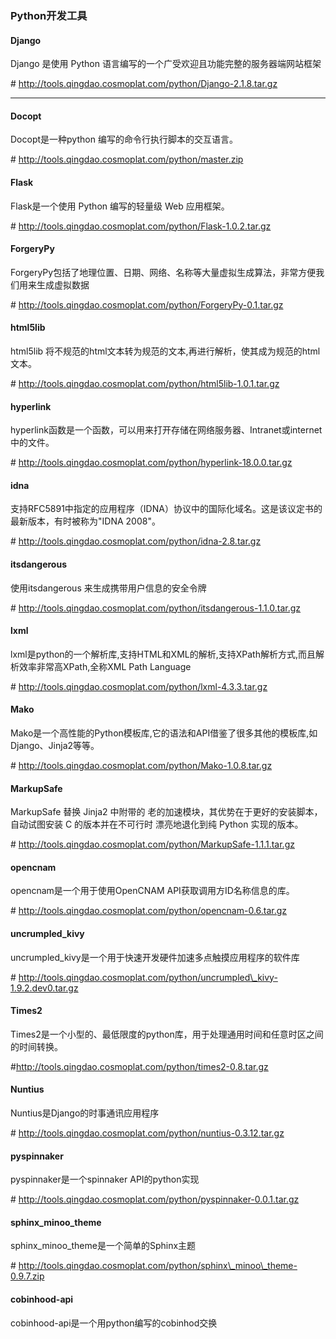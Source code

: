 ### Python开发工具

 

#### Django

 

Django 是使用 Python 语言编写的一个广受欢迎且功能完整的服务器端网站框架

\# http://tools.qingdao.cosmoplat.com/python/Django-2.1.8.tar.gz

** **

#### Docopt

 

Docopt是一种python 编写的命令行执行脚本的交互语言。

\# http://tools.qingdao.cosmoplat.com/python/master.zip

 

#### Flask

 

Flask是一个使用 Python 编写的轻量级 Web 应用框架。

\# http://tools.qingdao.cosmoplat.com/python/Flask-1.0.2.tar.gz

 

#### ForgeryPy

 

ForgeryPy包括了地理位置、日期、网络、名称等大量虚拟生成算法，非常方便我们用来生成虚拟数据

\# http://tools.qingdao.cosmoplat.com/python/ForgeryPy-0.1.tar.gz

 

#### html5lib

 

html5lib
将不规范的html文本转为规范的文本,再进行解析，使其成为规范的html文本。

\# http://tools.qingdao.cosmoplat.com/python/html5lib-1.0.1.tar.gz

 

#### hyperlink

 

hyperlink函数是一个函数，可以用来打开存储在网络服务器、Intranet或internet中的文件。

\# http://tools.qingdao.cosmoplat.com/python/hyperlink-18.0.0.tar.gz

 

#### idna

 

支持RFC5891中指定的应用程序（IDNA）协议中的国际化域名。这是该议定书的最新版本，有时被称为"IDNA
2008"。

\# http://tools.qingdao.cosmoplat.com/python/idna-2.8.tar.gz

 

#### itsdangerous

 

使用itsdangerous 来生成携带用户信息的安全令牌

\# http://tools.qingdao.cosmoplat.com/python/itsdangerous-1.1.0.tar.gz

 

#### lxml

 

lxml是python的一个解析库,支持HTML和XML的解析,支持XPath解析方式,而且解析效率非常高XPath,全称XML
Path Language

\# http://tools.qingdao.cosmoplat.com/python/lxml-4.3.3.tar.gz

 

#### Mako

 

Mako是一个高性能的Python模板库,它的语法和API借鉴了很多其他的模板库,如Django、Jinja2等等。

\# http://tools.qingdao.cosmoplat.com/python/Mako-1.0.8.tar.gz

 

#### MarkupSafe

 

MarkupSafe 替换 Jinja2 中附带的
老的加速模块，其优势在于更好的安装脚本，自动试图安装 C
的版本并在不可行时 漂亮地退化到纯 Python 实现的版本。

\# http://tools.qingdao.cosmoplat.com/python/MarkupSafe-1.1.1.tar.gz

 

#### opencnam

 

opencnam是一个用于使用OpenCNAM API获取调用方ID名称信息的库。

\# http://tools.qingdao.cosmoplat.com/python/opencnam-0.6.tar.gz

 

#### uncrumpled\_kivy

 

uncrumpled\_kivy是一个用于快速开发硬件加速多点触摸应用程序的软件库

\#
http://tools.qingdao.cosmoplat.com/python/uncrumpled\_kivy-1.9.2.dev0.tar.gz

 

#### Times2

 

Times2是一个小型的、最低限度的python库，用于处理通用时间和任意时区之间的时间转换。

#http://tools.qingdao.cosmoplat.com/python/times2-0.8.tar.gz

 

#### Nuntius

 

Nuntius是Django的时事通讯应用程序

\# http://tools.qingdao.cosmoplat.com/python/nuntius-0.3.12.tar.gz

 

#### pyspinnaker

 

pyspinnaker是一个spinnaker API的python实现

\# http://tools.qingdao.cosmoplat.com/python/pyspinnaker-0.0.1.tar.gz

 

#### sphinx\_minoo\_theme

 

sphinx\_minoo\_theme是一个简单的Sphinx主题

\#
http://tools.qingdao.cosmoplat.com/python/sphinx\_minoo\_theme-0.9.7.zip

 

#### cobinhood-api

 

cobinhood-api是一个用python编写的cobinhod交换